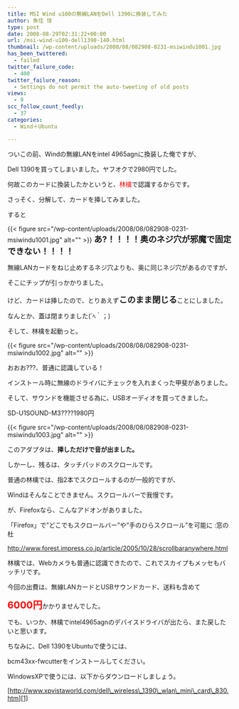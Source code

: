 ```yaml
---
title: MSI Wind u100の無線LANをDell 1390に換装してみた
author: 魚住 惇
type: post
date: 2008-08-29T02:31:22+00:00
url: /msi-wind-u100-dell1390-140.html
thumbnail: /wp-content/uploads/2008/08/082908-0231-msiwindu1001.jpg
has_been_twittered:
  - failed
twitter_failure_code:
  - 400
twitter_failure_reason:
  - Settings do not permit the auto-tweeting of old posts
views:
  - 9
scc_follow_count_feedly:
  - 37
categories:
  - Wind＋Ubuntu

---
```

ついこの前、Windの無線LANをintel 4965agnに換装した俺ですが、

Dell 1390を買ってしまいました。ヤフオクで2980円でした。

何故このカードに換装したかというと、<span style="color: red;">林檎</span>で認識するからです。

さっそく、分解して、カードを挿してみました。

すると

<!--more-->

{{< figure src="/wp-content/uploads/2008/08/082908-0231-msiwindu1001.jpg" alt="" >}} <span style="font-size: 14pt;"><b>あ?！！！！奥のネジ穴が邪魔で固定できない！！！！ </b></span>

無線LANカードをねじ止めするネジ穴よりも、奥に同じネジ穴があるのですが、

そこにチップが引っかかりました。

けど、カードは挿したので、とりあえず<span style="font-size: 14pt;"><b>このまま閉じる</b></span>ことにしました。

なんとか、蓋は閉まりました(´ﾍ｀；)

そして、林檎を起動っと。

{{< figure src="/wp-content/uploads/2008/08/082908-0231-msiwindu1002.jpg" alt="" >}} 

おおお???、普通に認識している！

インストール時に無線のドライバにチェックを入れまくった甲斐がありました。

そして、サウンドを機能させる為に、USBオーディオを買ってきました。

SD-U1SOUND-M3????1980円

{{< figure src="/wp-content/uploads/2008/08/082908-0231-msiwindu1003.jpg" alt="" >}} 

このアダプタは、**挿しただけで音が出ました。** 

しかーし、残るは、タッチパッドのスクロールです。

普通の林檎では、指2本でスクロールするのが一般的ですが、

Windはそんなことできません。スクロールバーで我慢です。

が、Firefoxなら、こんなアドオンがありました。

「Firefox」で&#8221;どこでもスクロールバー&#8221;や&#8221;手のひらスクロール&#8221;を可能に :窓の杜

<http://www.forest.impress.co.jp/article/2005/10/28/scrollbaranywhere.html>

林檎では、Webカメラも普通に認識できたので、これでスカイプもメッセもバッチリです。

今回の出費は、無線LANカードとUSBサウンドカード、送料も含めて

<span style="font-size: 16pt; color: red;"><b>6000円</b></span>かかりませんでした。

でも、いつか、林檎でintel4965agnのデバイスドライバが出たら、また戻したいと思います。

ちなみに、Dell 1390をUbuntuで使うには、

bcm43xx-fwcutterをインストールしてください。

WindowsXPで使うには、以下からダウンロードしましょう。

[http://www.xpvistaworld.com/dell\_wireless\_1390\_wlan\_mini\_card\_830.htm][1]

 [1]: http://www.xpvistaworld.com/dell_wireless_1390_wlan_mini_card_830.htm